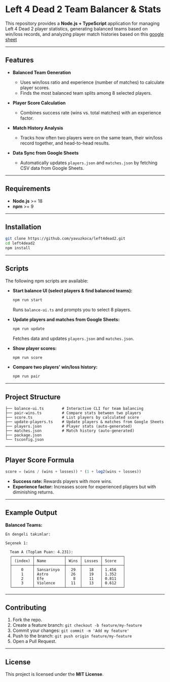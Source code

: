 # Left 4 Dead 2 Team Balancer & Stats

This repository provides a **Node.js + TypeScript** application for managing Left 4 Dead 2 player statistics, generating balanced teams based on win/loss records, and analyzing player match histories based on this [google sheet](https://docs.google.com/spreadsheets/d/1JKcCcxOc7WVT43a07FFUHhbMnu-rFYftQBzf8Gf2hhM/edit?usp=sharing)

---

## Features

- **Balanced Team Generation**  
  - Uses win/loss ratio and experience (number of matches) to calculate player scores.
  - Finds the most balanced team splits among 8 selected players.

- **Player Score Calculation**  
  - Combines success rate (wins vs. total matches) with an experience factor.

- **Match History Analysis**  
  - Tracks how often two players were on the same team, their win/loss record together, and head-to-head results.

- **Data Sync from Google Sheets**  
  - Automatically updates `players.json` and `matches.json` by fetching CSV data from Google Sheets.

---

## Requirements

- **Node.js** >= 18
- **npm** >= 9

---

## Installation

```bash
git clone https://github.com/yavuzkoca/left4dead2.git
cd left4dead2
npm install
```

---

## Scripts

The following npm scripts are available:

- **Start balance UI (select players & find balanced teams):**
  ```bash
  npm run start
  ```
  Runs `balance-ui.ts` and prompts you to select 8 players.

- **Update players and matches from Google Sheets:**
  ```bash
  npm run update
  ```
  Fetches data and updates `players.json` and `matches.json`.

- **Show player scores:**
  ```bash
  npm run score
  ```

- **Compare two players' win/loss history:**
  ```bash
  npm run pair
  ```

---

## Project Structure

```
├── balance-ui.ts        # Interactive CLI for team balancing
├── pair-wins.ts         # Compare stats between two players
├── score.ts             # List players by calculated score
├── update-players.ts    # Update players & matches from Google Sheets
├── players.json         # Player stats (auto-generated)
├── matches.json         # Match history (auto-generated)
├── package.json
└── tsconfig.json
```

---

## Player Score Formula

```ts
score = (wins / (wins + losses)) * (1 + log2(wins + losses))
```

- **Success rate:** Rewards players with more wins.
- **Experience factor:** Increases score for experienced players but with diminishing returns.

---

## Example Output

**Balanced Teams:**
```
En dengeli takımlar:

Seçenek 1:

  Team A (Toplam Puan: 4.231):
  ┌─────────┬─────────────┬──────┬────────┬─────────┐
  │ (index) │ Name        │ Wins │ Losses │ Score   │
  ├─────────┼─────────────┼──────┼────────┼─────────┤
  │    0    │ Sansarinyo  │  29  │   18   │ 1.456   │
  │    1    │ Astro       │  26  │   19   │ 1.352   │
  │    2    │ Efe         │   8  │   11   │ 0.811   │
  │    3    │ Violence    │  11  │   13   │ 0.612   │
  └─────────┴─────────────┴──────┴────────┴─────────┘
```

---

## Contributing

1. Fork the repo.
2. Create a feature branch: `git checkout -b feature/my-feature`
3. Commit your changes: `git commit -m 'Add my feature'`
4. Push to the branch: `git push origin feature/my-feature`
5. Open a Pull Request.

---

## License

This project is licensed under the **MIT License**.
